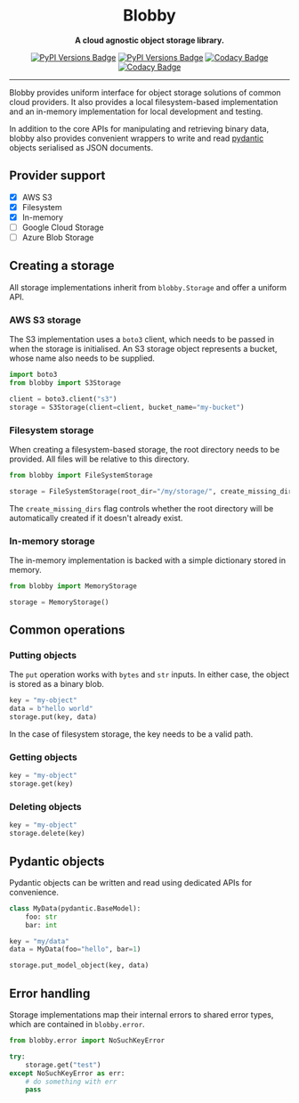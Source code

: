<div align="center">

# Blobby

**A cloud agnostic object storage library.**

[![PyPI Versions Badge](https://badge.fury.io/py/blobby.svg)](https://badge.fury.io/py/blobby/)
[![PyPI Versions Badge](https://img.shields.io/pypi/pyversions/blobby.svg)](https://pypi.org/project/blobby/)
[![Codacy Badge](https://app.codacy.com/project/badge/Grade/5c800180fb3b466fb8964d798aecdcc2)](https://app.codacy.com/gh/davidsteiner/blobby/dashboard?utm_source=gh&utm_medium=referral&utm_content=&utm_campaign=Badge_grade)
[![Codacy Badge](https://app.codacy.com/project/badge/Coverage/5c800180fb3b466fb8964d798aecdcc2)](https://app.codacy.com/gh/davidsteiner/blobby/dashboard?utm_source=gh&utm_medium=referral&utm_content=&utm_campaign=Badge_coverage)

</div>

---

Blobby provides uniform interface for object storage solutions of common cloud providers.
It also provides a local filesystem-based implementation and an in-memory implementation
for local development and testing.

In addition to the core APIs for manipulating and retrieving
binary data, blobby also provides convenient wrappers to 
write and read
[pydantic](https://docs.pydantic.dev/latest/) objects
serialised as JSON documents.

## Provider support

- [x] AWS S3
- [x] Filesystem
- [x] In-memory
- [ ] Google Cloud Storage
- [ ] Azure Blob Storage

## Creating a storage

All storage implementations inherit from `blobby.Storage` and
offer a uniform API.

### AWS S3 storage

The S3 implementation uses a `boto3` client, which needs to be
passed in when the storage is initialised. An S3 storage object
represents a bucket, whose name also needs to be supplied.

```python
import boto3
from blobby import S3Storage

client = boto3.client("s3")
storage = S3Storage(client=client, bucket_name="my-bucket")
```

### Filesystem storage

When creating a filesystem-based storage, the root directory
needs to be provided. All files will be relative to this 
directory.

```python
from blobby import FileSystemStorage

storage = FileSystemStorage(root_dir="/my/storage/", create_missing_dirs=True)
```

The `create_missing_dirs` flag controls whether the root directory
will be automatically created if it doesn't already exist.

### In-memory storage

The in-memory implementation is backed with a simple dictionary stored
in memory.

```python
from blobby import MemoryStorage

storage = MemoryStorage()
```

## Common operations

### Putting objects

The `put` operation works with `bytes` and `str` inputs.
In either case, the object is stored as a binary blob.

```python
key = "my-object"
data = b"hello world"
storage.put(key, data)
```

In the case of filesystem storage, the key needs to be a 
valid path.

### Getting objects

```python
key = "my-object"
storage.get(key)
```

### Deleting objects

```python
key = "my-object"
storage.delete(key)
```

## Pydantic objects

Pydantic objects can be written and read using 
dedicated APIs for convenience.

```python
class MyData(pydantic.BaseModel):
    foo: str
    bar: int

key = "my/data"
data = MyData(foo="hello", bar=1)

storage.put_model_object(key, data)
```

## Error handling

Storage implementations map their internal errors
to shared error types, which are contained in `blobby.error`.

```python
from blobby.error import NoSuchKeyError

try:
    storage.get("test")
except NoSuchKeyError as err:
    # do something with err
    pass
```